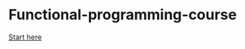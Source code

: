 # Functional-programming-course

[Start here](https://github.com/SoliGabiAnn/Functional-programming-course/wiki/1.-Introduction-%E2%80%90-What-on-earth-is-Functional-Programming%3F)
